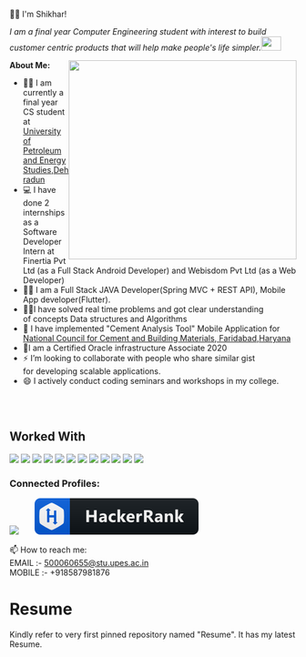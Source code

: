 🙋‍♂️ I'm Shikhar!

<p>
 <em>
    I am a final year Computer Engineering student with interest to build customer centric products that will help make people's life simpler.<img src="https://raw.githubusercontent.com/TheDudeThatCode/TheDudeThatCode/master/Assets/Developer.gif" width=35 height=25>  
 </em>
  </p>
  
  <img height="350" width="400" align="right" src="https://cdn.dribbble.com/users/926537/screenshots/4502924/python-2.gif" />
<b>About Me:</b>

- 👨‍🎓 I am currently a final year CS student at <a href="https://pict.edu/">University of Petroleum and Energy Studies,Dehradun</a>
- 💻 I have done 2 internships as a Software Developer Intern at Finertia Pvt Ltd (as a Full Stack Android Developer) and Webisdom Pvt Ltd (as a Web Developer)
- 👨‍💻 I am a Full Stack JAVA Developer(Spring MVC + REST API), Mobile App developer(Flutter).
- 👨‍💻I have solved real time problems and got clear understanding <br>of concepts Data structures and Algorithms
- 💼 I have implemented "Cement Analysis Tool" Mobile Application for <br> <a href="https://www.ncbindia.com/">National Council for Cement and Building Materials, Faridabad,Haryana</a>
- 💼I am a Certified Oracle infrastructure Associate 2020
- ⚡ I’m looking to collaborate  with people who share similar gist <br> for developing scalable applications.
- 😄 I actively conduct coding seminars and workshops in my college.

 
 <br><br>
## Worked With

<p>
<!--Spring-->
<code><img height="40" src="https://img.shields.io/badge/spring%20-%236DB33F.svg?&style=for-the-badge&logo=spring&logoColor=white" /></code>
 <!--Android-->
<code><img height="40" src="https://img.shields.io/badge/Android-3DDC84?logo=android&logoColor=white&style=for-the-badge" /></code>
 <!--Flutter-->
<code><img height="40" src="https://img.shields.io/badge/Flutter%20-%2302569B.svg?&style=for-the-badge&logo=Flutter&logoColor=white" /></code>
<!--Dart-->
<code><img height="40" src="https://img.shields.io/badge/dart-%230175C2.svg?&style=for-the-badge&logo=dart&logoColor=white" /></code>
<!--AWS-->
<code><img height="40" src="https://img.shields.io/badge/AWS%20-%23FF9900.svg?&style=for-the-badge&logo=amazon-aws&logoColor=white" /></code>
<!--Docker-->
<code><img height="40" src="https://img.shields.io/badge/docker%20-%230db7ed.svg?&style=for-the-badge&logo=docker&logoColor=white" /></code>
<!--Apache tomcat-->
<code><img height="40" src="https://img.shields.io/badge/apache%20-%23D42029.svg?&style=for-the-badge&logo=apache&logoColor=white" /></code>
<!--MYSQL-->
<code><img height="40" src="https://img.shields.io/badge/mysql-%2300f.svg?&style=for-the-badge&logo=mysql&logoColor=white" /></code>
<!--Oracle-->
<code><img height="40" src="https://img.shields.io/badge/oracle%20-%23F00000.svg?&style=for-the-badge&logo=oracle&logoColor=white" /></code>
<!--Java-->
<code><img height="40" src="https://img.shields.io/badge/java-%23ED8B00.svg?&style=for-the-badge&logo=java&logoColor=white" /></code>
<!--C-->
<code><img height="40" src="https://img.shields.io/badge/c%20-%2300599C.svg?&style=for-the-badge&logo=c&logoColor=white" /></code>
<!--PHP-->
<code><img height="40" src="https://img.shields.io/badge/php-%23777BB4.svg?&style=for-the-badge&logo=php&logoColor=white" /></code>
</p>



### Connected Profiles:
<p>
<a href="https://www.linkedin.com/in/shikhar-varshney-b72638145/"><img src="https://img.shields.io/badge/linkedin-%230077B5.svg?&style=for-the-badge&logo=linkedin&logoColor=white" /></a> &nbsp; &nbsp; &nbsp; <a href="https://www.hackerrank.com/Shikhar_8?hr_r=1"><img src="https://github.com/MikeCodesDotNET/ColoredBadges/blob/master/svg/dev/services/hackerrank.svg" /></a> 
 </p>

📫 How to reach me:<br> EMAIL :- 500060655@stu.upes.ac.in<br>
                    MOBILE :- +918587981876
                   
 # Resume 
 Kindly refer to very first pinned repository named "Resume". It has my latest Resume.
 


<!-- - 💬 Ask me about ...- - 😄 Pronouns: ... - ⚡ Fun fact: ... -->
<!-- -->

